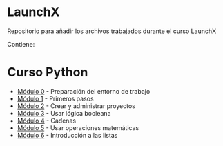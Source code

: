 # LaunchX
Repositorio para añadir los archivos trabajados durante el curso LaunchX

Contiene:

# Curso Python
* [Módulo 0](https://github.com/julietadelgado/LaunchX/tree/main/Curso%20Introducci%C3%B3n%20a%20Python/M%C3%B3dulo%200%20-%20Preparaci%C3%B3n%20del%20entorno%20de%20trabajo) - Preparación del entorno de trabajo	
* [Módulo 1](https://github.com/julietadelgado/LaunchX/tree/main/Curso%20Introducci%C3%B3n%20a%20Python/M%C3%B3dulo%201%20-%20Primeros%20pasos) - Primeros pasos	
* [Módulo 2](https://github.com/julietadelgado/LaunchX/tree/main/Curso%20Introducci%C3%B3n%20a%20Python/M%C3%B3dulo%202%20-%20Crear%20y%20administrar%20proyectos) - Crear y administrar proyectos	
* [Módulo 3](https://github.com/julietadelgado/LaunchX/tree/main/Curso%20Introducci%C3%B3n%20a%20Python/M%C3%B3dulo%203%20-%20Usar%20l%C3%B3gica%20booleana) - Usar lógica booleana	
* [Módulo 4](https://github.com/julietadelgado/LaunchX/tree/main/Curso%20Introducci%C3%B3n%20a%20Python/M%C3%B3dulo%204%20-%20Cadenas) - Cadenas
* [Módulo 5](https://github.com/julietadelgado/LaunchX/tree/main/Curso%20Introducci%C3%B3n%20a%20Python/M%C3%B3dulo%205%20-%20Usar%20operaciones%20matem%C3%A1ticas) - Usar operaciones matemáticas
* [Módulo 6](https://github.com/julietadelgado/LaunchX/blob/main/Curso%20Introducci%C3%B3n%20a%20Python/M%C3%B3dulo%206%20-%20Introducci%C3%B3n%20a%20las%20listas/kata-modulo-6.ipynb) - Introducción a las listas

